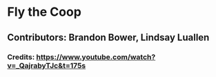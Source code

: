 # Fly the Coop
## Contributors: Brandon Bower, Lindsay Luallen
### Credits: https://www.youtube.com/watch?v=_QajrabyTJc&t=175s  
